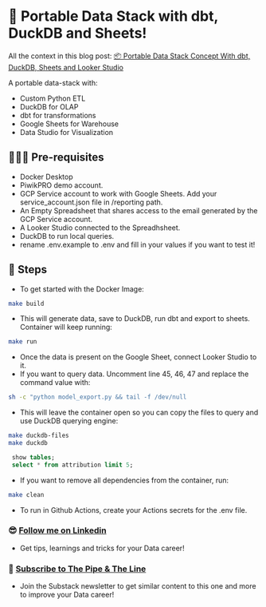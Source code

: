 # 🚀 Portable Data Stack with dbt, DuckDB and Sheets! 

All the context in this blog post: [📦 Portable Data Stack Concept With dbt, DuckDB, Sheets and Looker Studio](https://open.substack.com/pub/thepipeandtheline/p/portable-data-stack-concepts-with-dbt-duckdb-sheets-looker-studio)

A portable data-stack with:
- Custom Python ETL
- DuckDB for OLAP
- dbt for transformations
- Google Sheets for Warehouse
- Data Studio for Visualization

## 🙋🏻‍♂️ Pre-requisites
- Docker Desktop
- PiwikPRO demo account.
- GCP Service account to work with Google Sheets. Add your service_account.json file in /reporting path.
- An Empty Spreadsheet that shares access to the email generated by the GCP Service account. 
- A Looker Studio connected to the Spreadhsheet.
- DuckDB to run local queries.
- rename .env.example to .env and fill in your values if you want to test it!

## 📝 Steps
- To get started with the Docker Image:
```sh
make build
```
- This will generate data, save to DuckDB, run dbt and export to sheets. Container will keep running: 

```sh
make run 
```
- Once the data is present on the Google Sheet, connect Looker Studio to it. 
- If you want to query data. Uncomment line 45, 46, 47 and replace the command value with:

```sh
sh -c "python model_export.py && tail -f /dev/null
```

- This will leave the container open so you can copy the files to query and use DuckDB querying engine:

```sh
make duckdb-files
make duckdb 
```

```sql
 show tables; 
 select * from attribution limit 5;
````
- If you want to remove all dependencies from the container, run: 

```sh
make clean 
```

- To run in Github Actions, create your Actions secrets for the .env file.

### 😎 [Follow me on Linkedin](https://www.linkedin.com/in/alejandro-aboy/)
- Get tips, learnings and tricks for your Data career!

### 📩 [Subscribe to The Pipe & The Line](https://thepipeandtheline.substack.com/?utm_source=github&utm_medium=referral)
- Join the Substack newsletter to get similar content to this one and more to improve your Data career!
